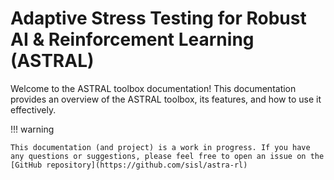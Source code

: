 # Adaptive Stress Testing for Robust AI & Reinforcement Learning (ASTRAL)

Welcome to the ASTRAL toolbox documentation! This documentation provides an overview of the ASTRAL toolbox, its features, and how to use it effectively.

!!! warning
    
    This documentation (and project) is a work in progress. If you have any questions or suggestions, please feel free to open an issue on the [GitHub repository](https://github.com/sisl/astra-rl)